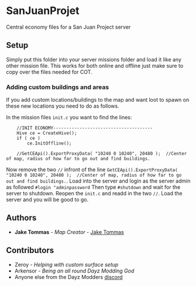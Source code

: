 # SanJuanProjet

Central economy files for a San Juan Project server

## Setup

Simply put this folder into your server missions folder and load it like any other mission file.
This works for both online and offline just make sure to copy over the files needed for COT.

### Adding custom buildings and areas

If you add custom locations/buildings to the map and want loot to spawn on these new locations you need to do as follows.

In the mission files ```init.c``` you want to find the lines:

```
	//INIT ECONOMY--------------------------------------
	Hive ce = CreateHive();
	if ( ce )
		ce.InitOffline();
	
	//GetCEApi().ExportProxyData( "10240 0 10240", 20480 );  //Center of map, radius of how far to go out and find buildings.
```
Now remove the two ```//``` infront of the line ```GetCEApi().ExportProxyData( "10240 0 10240", 20480 );  //Center of map, radius of how far to go out and find buildings.```.
Load into the server and login as the server admin as followed ```#login "adminpassword``` Then type ```#shutdown``` and wait for the server to shutdown.
Reopen the ```init.c``` and readd in the two ```//```.
Load the server and you will be good to go.

## Authors

* **Jake Tommas** - *Map Creator* - [Jake Tommas](https://steamcommunity.com/id/lifes_a_bitch_get_over_it/)

## Contributors

* Zeroy - *Helping with custom surface setup*
* Arkensor - *Being an all round Dayz Modding God*
* Anyone else from the Dayz Modders [discord](https://discord.gg/eMhjTWS)
